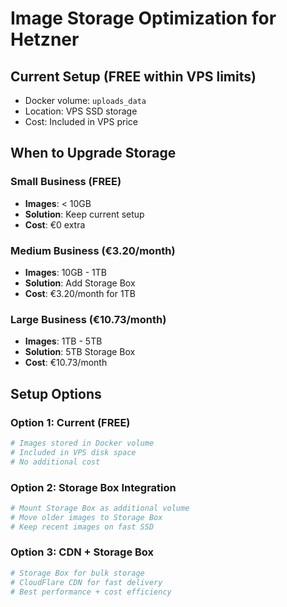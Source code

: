 # Image Storage Optimization for Hetzner

## Current Setup (FREE within VPS limits)
- Docker volume: `uploads_data`
- Location: VPS SSD storage
- Cost: Included in VPS price

## When to Upgrade Storage

### Small Business (FREE)
- **Images**: < 10GB
- **Solution**: Keep current setup
- **Cost**: €0 extra

### Medium Business (€3.20/month)
- **Images**: 10GB - 1TB  
- **Solution**: Add Storage Box
- **Cost**: €3.20/month for 1TB

### Large Business (€10.73/month)
- **Images**: 1TB - 5TB
- **Solution**: 5TB Storage Box  
- **Cost**: €10.73/month

## Setup Options

### Option 1: Current (FREE)
```bash
# Images stored in Docker volume
# Included in VPS disk space
# No additional cost
```

### Option 2: Storage Box Integration
```bash
# Mount Storage Box as additional volume
# Move older images to Storage Box
# Keep recent images on fast SSD
```

### Option 3: CDN + Storage Box
```bash
# Storage Box for bulk storage
# CloudFlare CDN for fast delivery
# Best performance + cost efficiency
```